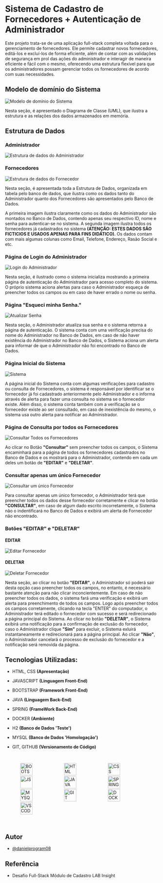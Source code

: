 # Sistema de Cadastro de Fornecedores + Autenticação de Administrador

Este projeto trata-se de uma aplicação full-stack completa voltada para o gerenciamento de fornecedores. Ele permite cadastrar novos fornecedores, editá-los e excluí-los de forma eficiente, além de contar com as validações de segurança em prol das ações do administrador e interagir de maneira eficiente e fácil com o mesmo, oferecendo uma estrutura flexível para que os administradores possam gerenciar todos os fornecedores de acordo com suas necessidades.

## Modelo de domínio do Sistema

![Modelo de domínio do Sistema](https://github.com/danielprogram08/Registration_Module/blob/main/Img/ClassDiagram.png?raw=true)

Nesta seção, é apresentado o Diagrama de Classe (UML), que ilustra a estrutura e as relações dos dados armazenados em memória.

## Estrutura de Dados

### Administrador
![Estrutura de dados do Administrador](https://github.com/danielprogram08/Registration_Module/blob/main/Img/Structure-Data-Administrator.png?raw=true)

### Fornecedores
![Estrutura de dados do Fornecedor](https://github.com/danielprogram08/Registration_Module/blob/main/Img/Structure-Data-Suppliers.png?raw=true)

Nesta seção, é apresentada toda a Estrutura de Dados, organizada em tabela pelo banco de dados, que ilustra como os dados tanto do Administrador quanto dos Fornecedores são apresentados pelo Banco de Dados.

A primeira imagem ilustra claramente como os dados do Administrador são montados no Banco de Dados, contendo apenas seu respectivo ID, nome e senha para autenticar-se no sistema.
A segunda imagem ilustra todos os fornecedores já cadastrados no sistema **(ATENÇÃO: ESTES DADOS SÃO FICTICIOS E USADOS APENAS PARA FINS DIDÁTICO).** Os dados contam com mais algumas colunas como Email, Telefone, Endereço, Rasão Social e etc. 

### Página de Login do Administrador

![Login do Administrador](https://github.com/danielprogram08/Registration_Module/blob/main/Img/Login-ADM-Page.png?raw=true)

Nesta seção, é ilustrado como o sistema inicializa mostrando a primeira página de autenticação do Administrador para acesso completo do sistema. O próprio sistema aciona alertas para caso o Administrador esqueça de preencher todos os campos ou em caso de haver errado o nome ou senha.

### Página "Esqueci minha Senha."

![Atualizar Senha](https://github.com/danielprogram08/Registration_Module/blob/main/Img/New-Password-Page.png?raw=true)

Nesta seção, o Administrador atualiza sua senha e o sistema retorna a página de autenticação. O sistema conta com uma verificação precisa do nome do Administrador no Banco de Dados, em caso de não haver existência do Administrador no Banco de Dados, o Sistema aciona um alerta para informar de que o Administrador não foi encontrado no Banco de Dados.

### Página Inicial do Sistema

![Sistema](https://github.com/danielprogram08/Registration_Module/blob/main/Img/Supplier-Page.png?raw=true)

A página inicial do Sistema conta com algumas verificações para cadastro ou consulta de Fornecedores, o sistema é responsável por identificar se o fornecedor já foi cadastrado anteriormente pelo Administrador e o informa através de alerta para fazer uma consulta no sistema se o fornecedor existe.
Além disso, o sistema conta também com a verificação se o fornecedor existe ao ser consultado, em caso de inexistência do mesmo, o sistema usa outro alerta para notificar ao Administrador.

### Página de Consulta por todos os Fornecedores

![Consultar Todos os Fornecedores](https://github.com/danielprogram08/Registration_Module/blob/main/Img/Show-All-Suppliers.png?raw=true)

Ao clicar no Botão **"Consultar"** sem preencher todos os campos, o Sistema encaminhará para a página de todos os fornecedores cadastrados no Banco de Dados e os mostrará para o Administrador, contendo em cada um deles um botão de **"EDITAR"** e **"DELETAR"**.

### Consultar apenas um único Fornecedor

![Consultar um único Fornecedor](https://github.com/danielprogram08/Registration_Module/blob/main/Img/Show-Just-OneSupplier.png?raw=true)

Para consultar apenas um único fornecedor, o Administrador terá que preencher todos os dados desse fornecedor corretamente e clicar no botão **"CONSULTAR"**, em caso de algum dado escrito incorretamente, o Sistema não o indentificará no Banco de Dados e exibirá um alerta de Fornecedor não encontrado.

### Botões "EDITAR" e "DELETAR"

#### EDITAR

![Editar Fornecedor](https://github.com/danielprogram08/Registration_Module/blob/main/Img/Edit-Supplier-Page.png?raw=true)

#### DELETAR

![Deletar Fornecedor](https://github.com/danielprogram08/Registration_Module/blob/main/Img/Delete-Supplier-Page.png?raw=true)

Nesta seção, ao clicar no botão **"EDITAR"**, o Administrador só poderá sair desta opção caso preencher todos os campos, no entanto, é necessário bastante atenção para não clicar inconcientemente. Em caso de não preencher todos os dados, o sistema fará uma verificação e exibirá um alerta para preenchimento de todos os campos. Logo após preencher todos os campos corretamente, clicando na tecla "ENTER" do computador, o Administrador terá editado o fornecedor com sucesso e será redirecionado a página principal do Sistema.
Ao clicar no botão **"DELETAR"**, o Sistema exibirá uma notificação para a confirmação de exclusão do fornecedor, caso o Administrador clique **"Sim"** para excluir, o Sistema exluirá instantaneamente e redirecionará para a página principal. Ao clicar **"Não"**, o Administrador cancelará o processo de exclusão do fornecedor e a notificação será removida da página.


## Tecnologias Utilizadas:

- HTML, CSS **(Apresentação)**

- JAVASCRIPT **(Linguagem Front-End)**

- BOOTSTRAP **(Framework Front-End)**

- JAVA **(Linguagem Back-End)**

- SPRING **(FrameWork Back-End)**

- DOCKER **(Ambiente)**

- H2 **(Banco de Dados 'Teste')**

- MYSQL **(Banco de Dados 'Homologação')**

- GIT, GITHUB **(Versionamento de Código)**<br>

<br><p>
  <img src="https://user-images.githubusercontent.com/25181517/183898054-b3d693d4-dafb-4808-a509-bab54cf5de34.png" alt="BOOTSTRAP" width="40" style="margin: 0 50px;">
  <img src="https://user-images.githubusercontent.com/25181517/192158954-f88b5814-d510-4564-b285-dff7d6400dad.png" alt="HTML" width="40" style="margin: 0 50px;">
  <img src="https://user-images.githubusercontent.com/25181517/183898674-75a4a1b1-f960-4ea9-abcb-637170a00a75.png" alt="CSS" width="40" style="margin: 0 50px;">
  <img src="https://user-images.githubusercontent.com/25181517/117447155-6a868a00-af3d-11eb-9cfe-245df15c9f3f.png" alt="JS" width="40" style="margin: 0 50px;">
  <img src="https://user-images.githubusercontent.com/25181517/117201156-9a724800-adec-11eb-9a9d-3cd0f67da4bc.png" alt="JAVA" width="40" style="margin: 0 50px;">
  <img src="https://user-images.githubusercontent.com/25181517/183891303-41f257f8-6b3d-487c-aa56-c497b880d0fb.png" alt="SPRING-BOOT" width="40" style="margin: 0 50px;">
  <img src="https://user-images.githubusercontent.com/25181517/183896128-ec99105a-ec1a-4d85-b08b-1aa1620b2046.png" alt="MYSQL" width="40" style="margin: 0 50px;">
  <img src="https://user-images.githubusercontent.com/25181517/192108372-f71d70ac-7ae6-4c0d-8395-51d8870c2ef0.png" alt="GIT" width="40" style="margin: 0 50px;">
  <img src="https://user-images.githubusercontent.com/25181517/117207330-263ba280-adf4-11eb-9b97-0ac5b40bc3be.png" alt="DOCKER" width="40" style="margin: 0 50px;">
  <img src="https://user-images.githubusercontent.com/25181517/192108891-d86b6220-e232-423a-bf5f-90903e6887c3.png" alt="VSCODE" width="40" style="margin: 0 50px;">
</p><br>

## Autor

- [@danielprogram08](https://github.com/danielprogram08)

## Referência

- Desafio Full-Stack Módulo de Cadastro LAB Insight
